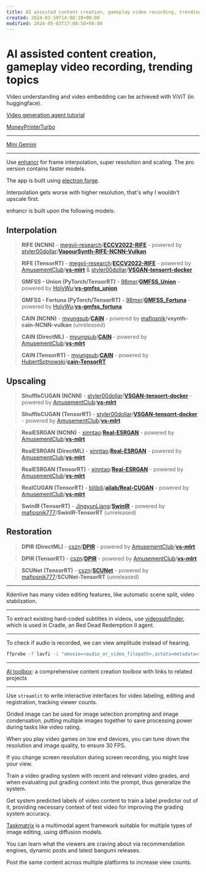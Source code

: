 ```yaml
---
title: AI assisted content creation, gameplay video recording, trending topics
created: 2024-03-10T14:08:10+00:00
modified: 2024-05-03T17:08:58+08:00
---
```


# AI assisted content creation, gameplay video recording, trending topics

Video understanding and video embedding can be achieved with ViViT (in huggingface).

[Video generation agent tutorial](https://www.bilibili.com/read/cv33613833/)

[MoneyPrinterTurbo](https://github.com/harry0703/MoneyPrinterTurbo)

---

[Mini Gemini](https://github.com/dvlab-research/MGM)

---

Use [enhancr](https://github.com/mafiosnik777/enhancr) for frame interpolation, super resolution and scaling. The pro version contains faster models.

The app is built using [electron forge](https://www.electronforge.io/config/configuration).

Interpolation gets worse with higher resolution, that's why I wouldn't upscale first.

enhancr is built upon the following models:


## Interpolation

>**RIFE (NCNN)** - [megvii-research](https://github.com/megvii-research)/**[ECCV2022-RIFE](https://github.com/megvii-research/ECCV2022-RIFE)** - powered by [styler00dollar](https://github.com/styler00dollar)/**[VapourSynth-RIFE-NCNN-Vulkan](https://github.com/styler00dollar/VapourSynth-RIFE-NCNN-Vulkan)**

>**RIFE (TensorRT)** - [megvii-research](https://github.com/megvii-research)/**[ECCV2022-RIFE](https://github.com/megvii-research/ECCV2022-RIFE)** - powered by [AmusementClub](https://github.com/AmusementClub)/**[vs-mlrt](https://github.com/AmusementClub/vs-mlrt)** & [styler00dollar](https://github.com/styler00dollar)/**[VSGAN-tensorrt-docker](https://github.com/styler00dollar/VSGAN-tensorrt-docker)**

>**GMFSS - Union (PyTorch/TensorRT)** - [98mxr](https://github.com/98mxr)/**[GMFSS_Union](https://github.com/98mxr/GMFSS_union)** - powered by [HolyWu](https://github.com/HolyWu)/**[vs-gmfss_union](https://github.com/HolyWu/vs-gmfss_union)**

>**GMFSS - Fortuna (PyTorch/TensorRT)** - [98mxr](https://github.com/98mxr)/**[GMFSS_Fortuna](https://github.com/98mxr/GMFSS_Fortuna)** - powered by [HolyWu](https://github.com/HolyWu)/**[vs-gmfss_fortuna](https://github.com/HolyWu/vs-gmfss_fortuna)**

>**CAIN (NCNN)** - [myungsub](https://github.com/myungsub)/**[CAIN](https://github.com/myungsub/CAIN)** - powered by [mafiosnik](https://github.com/mafiosnik777)/**vsynth-cain-NCNN-vulkan** (unreleased)

>**CAIN (DirectML)** - [myungsub](https://github.com/myungsub)/**[CAIN](https://github.com/myungsub/CAIN)** - powered by [AmusementClub](https://github.com/AmusementClub)/**[vs-mlrt](https://github.com/AmusementClub/vs-mlrt)**

>**CAIN (TensorRT)** - [myungsub](https://github.com/myungsub)/**[CAIN](https://github.com/myungsub/CAIN)** - powered by [HubertSotnowski](https://github.com/HubertSotnowski)/**[cain-TensorRT](https://github.com/HubertSotnowski/cain-TensorRT)**


## Upscaling

>**ShuffleCUGAN (NCNN)** - [styler00dollar](https://github.com/styler00dollar)/**[VSGAN-tensorrt-docker](https://github.com/styler00dollar/VSGAN-tensorrt-docker)** - powered by [AmusementClub](https://github.com/AmusementClub)/**[vs-mlrt](https://github.com/AmusementClub/vs-mlrt)**

>**ShuffleCUGAN (TensorRT)** - [styler00dollar](https://github.com/styler00dollar)/**[VSGAN-tensorrt-docker](https://github.com/styler00dollar/VSGAN-tensorrt-docker)** - powered by [AmusementClub](https://github.com/AmusementClub)/**[vs-mlrt](https://github.com/AmusementClub/vs-mlrt)**

>**RealESRGAN (NCNN)** - [xinntao](https://github.com/xinntao)/**[Real-ESRGAN](https://github.com/xinntao/Real-ESRGAN)** - powered by [AmusementClub](https://github.com/AmusementClub)/**[vs-mlrt](https://github.com/AmusementClub/vs-mlrt)**

>**RealESRGAN (DirectML)** - [xinntao](https://github.com/xinntao)/**[Real-ESRGAN](https://github.com/xinntao/Real-ESRGAN)** - powered by [AmusementClub](https://github.com/AmusementClub)/**[vs-mlrt](https://github.com/AmusementClub/vs-mlrt)**

>**RealESRGAN (TensorRT)** - [xinntao](https://github.com/xinntao)/**[Real-ESRGAN](https://github.com/xinntao/Real-ESRGAN)** - powered by [AmusementClub](https://github.com/AmusementClub)/**[vs-mlrt](https://github.com/AmusementClub/vs-mlrt)**

>**RealCUGAN (TensorRT)** - [bilibili](https://github.com/bilibili)/**[ailab/Real-CUGAN](https://github.com/bilibili/ailab/tree/main/Real-CUGAN)** - powered by [AmusementClub](https://github.com/AmusementClub)/**[vs-mlrt](https://github.com/AmusementClub/vs-mlrt)**

>**SwinIR (TensorRT)** - [JingyunLiang](https://github.com/JingyunLiang)/**[SwinIR](https://github.com/JingyunLiang/SwinIR)** - powered by [mafiosnik777](https://github.com/mafiosnik777)/**SwinIR-TensorRT** (unreleased)

## Restoration

>**DPIR (DirectML)** - [cszn](https://github.com/cszn)/**[DPIR](https://github.com/cszn/DPIR)** - powered by [AmusementClub](https://github.com/AmusementClub)/**[vs-mlrt](https://github.com/AmusementClub/vs-mlrt)**

>**DPIR (TensorRT)** - [cszn](https://github.com/cszn)/**[DPIR](https://github.com/cszn/DPIR)** - powered by [AmusementClub](https://github.com/AmusementClub)/**[vs-mlrt](https://github.com/AmusementClub/vs-mlrt)**

>**SCUNet (TensorRT)** - [cszn](https://github.com/cszn)/**[SCUNet](https://github.com/cszn/SCUNet)** - powered by [mafiosnik777](https://github.com/mafiosnik777)/**SCUNet-TensorRT** (unreleased)


---

Kdenlive has many video editing features, like automatic scene split, video stabilzation.

---

To extract existing hard-coded subtitles in videos, use [videosubfinder](https://sourceforge.net/projects/videosubfinder/), which is used in Cradle, an Red Dead Redemption II agent.

---

To check if audio is recorded, we can view amplitude instead of hearing.

```bash
ffprobe -f lavfi -i "amovie=<audio_or_video_filepath>,astats=metadata=1:reset=1" -show_entries frame=pkt_pts_time:frame_tags=lavfi.astats.Overall.RMS_level -of default=noprint_wrappers=1:nokey=1 -sexagesimal -v error
```

---

[AI toolbox](https://github.com/OceanNg529/allAI): a comprehensive content creation toolbox with links to related projects

---

Use `streamlit` to write interactive interfaces for video labeling, editing and registration, tracking viewer counts.

Grided image can be used for image selection prompting and image condensation, putting multiple images together to save processing power during tasks like video rating.

When you play video games on low end devices, you can tune down the resolution and image quality, to ensure 30 FPS.

If you change screen resolution during screen recording, you might lose your view.

Train a video grading system with recent and relevant video grades, and when evaluating put grading context into the prompt, thus generalize the system.

Get system predicted labels of video content to train a label predictor out of it, providing necessary context of test video for improving the grading system accuracy.

[Taskmatrix](https://github.com/moymix/TaskMatrix) is a multimodal agent framework suitable for multiple types of image editing, using diffusion models.

You can learn what the viewers are craving about via recommendation engines, dynamic posts and latest bangumi releases.

Post the same content across multiple platforms to increase view counts.
